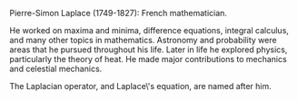 Pierre-Simon Laplace (1749-1827): French mathematician.

He worked on maxima and minima, difference equations, integral calculus,
and many other topics in mathematics. Astronomy and probability were
areas that he pursued throughout his life. Later in life he explored
physics, particularly the theory of heat. He made major contributions to
mechanics and celestial mechanics.

The Laplacian operator, and Laplace\\'s equation, are named after him.
